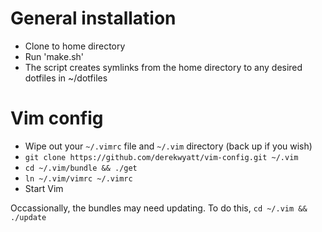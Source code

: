 # General installation
* Clone to home directory
* Run 'make.sh'
* The script creates symlinks from the home directory to any desired dotfiles in ~/dotfiles

# Vim config
* Wipe out your `~/.vimrc` file and `~/.vim` directory (back up if you wish)
* `git clone https://github.com/derekwyatt/vim-config.git ~/.vim`
* `cd ~/.vim/bundle && ./get`
* `ln ~/.vim/vimrc ~/.vimrc`
* Start Vim

Occassionally, the bundles may need updating.  To do this, `cd ~/.vim && ./update`